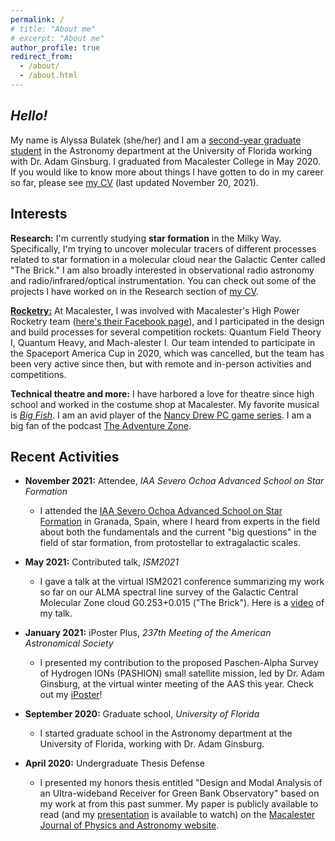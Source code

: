 ```yaml
---
permalink: /
# title: "About me"
# excerpt: "About me"
author_profile: true
redirect_from: 
  - /about/
  - /about.html
---
```


*Hello!*
------
My name is Alyssa Bulatek (she/her) and I am a [second-year graduate student](https://astro.ufl.edu/directory/alyssa-bulatek/) in the Astronomy department at the University of Florida working with Dr. Adam Ginsburg. I graduated from Macalester College in May 2020. If you would like to know more about things I have gotten to do in my career so far, please see [my CV](https://abulatek.github.io/files/abulatek_CV.pdf) (last updated November 20, 2021).

Interests
------
**Research:** I'm currently studying **star formation** in the Milky Way. Specifically, I'm trying to uncover molecular tracers of different processes related to star formation in a molecular cloud near the Galactic Center called "The Brick." I am also broadly interested in observational radio astronomy and radio/infrared/optical instrumentation. You can check out some of the projects I have worked on in the Research section of [my CV](https://abulatek.github.io/files/abulatek_CV.pdf). 

[**Rocketry:**](https://abulatek.github.io/rocketry/) At Macalester, I was involved with Macalester's High Power Rocketry team ([here's their Facebook page](https://www.facebook.com/MacRocketry)), and I participated in the design and build processes for several competition rockets: Quantum Field Theory I, Quantum Heavy, and Mach-alester I. Our team intended to participate in the Spaceport America Cup in 2020, which was cancelled, but the team has been very active since then, but with remote and in-person activities and competitions.

**Technical theatre and more:** I have harbored a love for theatre since high school and worked in the costume shop at Macalester. My favorite musical is [*Big Fish*](https://www.theatricalrights.com/show/big-fish/). I am an avid player of the [Nancy Drew PC game series](https://www.herinteractive.com/shop-games/all-games/). I am a big fan of the podcast [The Adventure Zone](https://maximumfun.org/podcasts/adventure-zone/). 

Recent Activities
------
- **November 2021:** Attendee, *IAA Severo Ochoa Advanced School on Star Formation*
  - I attended the [IAA Severo Ochoa Advanced School on Star Formation](https://www.granadacongresos.com/starform) in Granada, Spain, where I heard from experts in the field about both the fundamentals and the current "big questions" in the field of star formation, from protostellar to extragalactic scales.

- **May 2021:** Contributed talk, *ISM2021*
  - I gave a talk at the virtual ISM2021 conference summarizing my work so far on our ALMA spectral line survey of the Galactic Central Molecular Zone cloud G0.253+0.015 ("The Brick"). Here is a [video](https://youtu.be/kj7t0HyJ-cU) of my talk.

- **January 2021:** iPoster Plus, *237th Meeting of the American Astronomical Society*
  - I presented my contribution to the proposed Paschen-Alpha Survey of Hydrogen IONs (PASHION) small satellite mission, led by Dr. Adam Ginsburg, at the virtual winter meeting of the AAS this year. Check out my [iPoster](https://aas237-aas.ipostersessions.com/default.aspx?s=0F-63-1D-BA-EC-6C-54-A6-65-E2-1C-15-EE-C5-CD-4C&guestview=true)!

- **September 2020:** Graduate school, *University of Florida*
  - I started graduate school in the Astronomy department at the University of Florida, working with Dr. Adam Ginsburg.

- **April 2020:** Undergraduate Thesis Defense
  - I presented my honors thesis entitled "Design and Modal Analysis of an Ultra-wideband Receiver for Green Bank Observatory" based on my work at from this past summer. My paper is publicly available to read (and my [presentation](https://youtu.be/yq-kfK1X7T8) is available to watch) on the [Macalester Journal of Physics and Astronomy website](https://digitalcommons.macalester.edu/mjpa/vol8/iss1/3/).